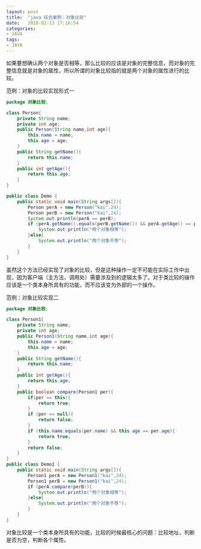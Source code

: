 ```yaml
---
layout: post
title:  "java 综合案例：对象比较"
date:   2018-02-13 17:16:54
categories:
- JAVA
tags:
- JAVA
---
```




如果要想确认两个对象是否相等，那么比较的应该是对象的完整信息，而对象的完整信息就是对象的属性，所以所谓的对象比较指的就是两个对象的属性进行的比较。






范例：对象的比较实现形式一

```java
package 对象比较;

class Person{
    private String name;
    private int age;
    public Person(String name,int age){
        this.name = name;
        this.age = age;
    }
    public String getName(){
        return this.name;
    }
    public int getAge(){
        return this.age;
    }
}

public class Demo {
    public static void main(String args[]){
        Person perA = new Person("kai",24);
        Person perB = new Person("kai",24);
        System.out.println(perA == perB);
        if (perA.getName().equals(perB.getName()) && perA.getAge() == perB.getAge()){
            System.out.println("两个对象相等");
        }else{
            System.out.println("两个对象不等");
        }
    }
}
```

虽然这个方法已经实现了对象的比较，但是这种操作一定不可能在实际工作中出现，因为客户端（主方法，调用处）需要涉及到的逻辑太多了。对于类比较的操作应该是一个类本身所具有的功能，而不应该变为外部的一个操作。

范例：对象比较实现二

```java
package 对象比较;

class Person1{
    private String name;
    private int age;
    public Person1(String name,int age){
        this.name = name;
        this.age = age;
    }
    public String getName(){
        return this.name;
    }
    public int getAge(){
        return this.age;
    }
    public boolean compare(Person1 per){
        if(per == this){
            return true;
        }
        if (per == null){
            return false;
        }
        if (this.name.equals(per.name) && this.age == per.age){
            return true;
        }
        return false;
    }
}
public class Demo1 {
    public static void main(String args[]){
        Person1 perA = new Person1("kai",24);
        Person1 perB = new Person1("kai",24);
        if (perA.compare(perB)){
            System.out.println("两个对象相等");
        }else{
            System.out.println("两个对象不等");
        }
    }
}
```

对象比较是一个类本身所具有的功能，比较的时候最核心的问题：比较地址，判断是否为空，判断各个属性。
